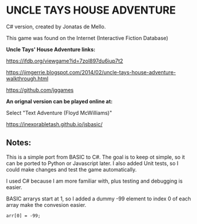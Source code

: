 # UNCLE TAYS HOUSE ADVENTURE

C# version, created by Jonatas de Mello.

This game was found on the Internet (Interactive Fiction Database)

**Uncle Tays' House Adventure links:**

https://ifdb.org/viewgame?id=7zol897du6iup7t2

https://jimgerrie.blogspot.com/2014/02/uncle-tays-house-adventure-walkthrough.html

https://github.com/jggames


**An orignal version can be played online at:**

Select "Text Adventure (Floyd McWilliams)"

https://inexorabletash.github.io/jsbasic/


## Notes:

This is a simple port from BASIC to C#.
The goal is to keep ot simple, so it can be ported to Python or Javascript later.
I also added Unit tests, so I could make changes and test the game automatically.

I used C# because I am more familiar with, plus testing and debugging is easier.

BASIC arrarys start at 1, so I added a dummy -99 element to index 0 of each array make the convesion easier.

`arr[0] = -99;`

